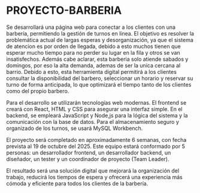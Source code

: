 # PROYECTO-BARBERIA
Se desarrollará una página web para conectar a los clientes con una barbería, permitiendo la gestión de turnos en línea. El objetivo es resolver la problemática actual de largas esperas y desorganización, ya que el sistema de atencion es por orden de llegada, debido a esto muchos tienen que esperar mucho tiempo para no perder su lugar en la fila y otros se van insatisfechos. Además cabe aclarar, esta barberia solo atiende sabados y domingos, por eso la alta demanda, ademas de ser la unica cercana al barrio. Debido a esto, esta herramienta digital permitirá a los clientes consultar la disponibilidad del barbero, seleccionar un horario y reservar su turno de forma anticipada, lo que optimizará el tiempo tanto de los clientes como del propio barbero.

Para el desarrollo se utilizarán tecnologías web modernas. El frontend se creará con React, HTML y CSS para asegurar una interfaz simple. En el backend, se empleará JavaScript y Node,js para la lógica del sistema y la comunicación con la base de datos. Para el almacenamiento seguro y organizado de los turnos, se usará MySQL Workbench.

El proyecto será completado en aproximadamente 6 semanas, con fecha prevista al 19 de octubre del 2025. Este equipo estará conformado por 5 personas: un desarrollador frontend, un desarrollador backend, un diseñador, un tester y un coordinador de proyecto (Team Leader).

El resultado será una solución digital que mejorará la organización del trabajo, reducirá los tiempos de espera y ofrecerá una experiencia más cómoda y eficiente para todos los clientes de la barbería.
